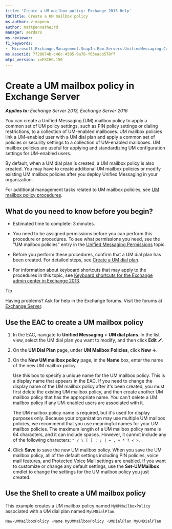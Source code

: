 ```yaml
---
title: 'Create a UM mailbox policy: Exchange 2013 Help'
TOCTitle: Create a UM mailbox policy
ms.author: v-mapenn
author: mattpennathe3rd
manager: serdars
ms.reviewer:
f1_keywords:
- 'Microsoft.Exchange.Management.SnapIn.Esm.Servers.UnifiedMessaging.CreateUMMailboxPolicyWizardForm.CreateUMMailboxPolicyWizardPage'
ms.assetid: 7f20874b-c46c-4505-9a78-f63eacb578ff
mtps_version: v=EXCHG.150
---
```


# Create a UM mailbox policy in Exchange Server

_**Applies to:** Exchange Server 2013, Exchange Server 2016_

You can create a Unified Messaging (UM) mailbox policy to apply a common set of UM policy settings, such as PIN policy settings or dialing restrictions, to a collection of UM-enabled mailboxes. UM mailbox policies link a UM-enabled user with a UM dial plan and apply a common set of policies or security settings to a collection of UM-enabled mailboxes. UM mailbox policies are useful for applying and standardizing UM configuration settings for UM-enabled users.

By default, when a UM dial plan is created, a UM mailbox policy is also created. You may have to create additional UM mailbox policies or modify existing UM mailbox policies after you deploy Unified Messaging in your organization.

For additional management tasks related to UM mailbox policies, see [UM mailbox policy procedures](um-mailbox-policy-procedures-exchange-2013-help.md).

## What do you need to know before you begin?

- Estimated time to complete: 3 minutes.

- You need to be assigned permissions before you can perform this procedure or procedures. To see what permissions you need, see the "UM mailbox policies" entry in the [Unified Messaging Permissions](https://technet.microsoft.com/library/d326c3bc-8f33-434a-bf02-a83cc26a5498.aspx) topic.

- Before you perform these procedures, confirm that a UM dial plan has been created. For detailed steps, see [Create a UM dial plan](create-um-dial-plan-exchange-2013-help.md).

- For information about keyboard shortcuts that may apply to the procedures in this topic, see [Keyboard shortcuts for the Exchange admin center in Exchange 2013](keyboard-shortcuts-in-the-exchange-admin-center-2013-help.md).

> [!TIP]
> Having problems? Ask for help in the Exchange forums. Visit the forums at [Exchange Server](https://go.microsoft.com/fwlink/p/?linkId=60612).

## Use the EAC to create a UM mailbox policy

1. In the EAC, navigate to **Unified Messaging** \> **UM dial plans**. In the list view, select the UM dial plan you want to modify, and then click **Edit** ![Edit icon](images/ITPro_EAC_EditIcon.gif).

2. On the **UM Dial Plan** page, under **UM Mailbox Policies**, click **New** ![Add Icon](images/ITPro_EAC_AddIcon.gif).

3. On the **New UM mailbox policy** page, in the **Name** box, enter the name of the new UM mailbox policy.

    Use this box to specify a unique name for the UM mailbox policy. This is a display name that appears in the EAC. If you need to change the display name of the UM mailbox policy after it's been created, you must first delete the existing UM mailbox policy, and then create another UM mailbox policy that has the appropriate name. You can't delete a UM mailbox policy if any UM-enabled users are associated with it.

    The UM mailbox policy name is required, but it's used for display purposes only. Because your organization may use multiple UM mailbox policies, we recommend that you use meaningful names for your UM mailbox policies. The maximum length of a UM mailbox policy name is 64 characters, and it can include spaces. However, it cannot include any of the following characters: `" / \ [ ] : ; | = , + * ? < >`.

4. Click **Save** to save the new UM mailbox policy. When you save the UM mailbox policy, all of the default settings including PIN policies, voice mail features, and Protected Voice Mail settings are enabled. If you want to customize or change any default settings, use the **Set-UMMailbox** cmdlet to change the settings for the UM mailbox policy you just created.

## Use the Shell to create a UM mailbox policy

This example creates a UM mailbox policy named `MyUMMailboxPolicy` associated with a UM dial plan named `MyUMDialPlan`.

```powershell
New-UMMailboxPolicy -Name MyUMMailboxPolicy -UMDialPlan MyUMDialPlan
```
